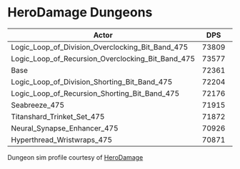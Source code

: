 # HeroDamage Dungeons
| Actor | DPS | Increase |
|---|:---:|:---:|
|Logic_Loop_of_Division_Overclocking_Bit_Band_475|73809|2.00%|
|Logic_Loop_of_Recursion_Overclocking_Bit_Band_475|73577|1.68%|
|Base|72361|0.00%|
|Logic_Loop_of_Division_Shorting_Bit_Band_475|72204|-0.22%|
|Logic_Loop_of_Recursion_Shorting_Bit_Band_475|72176|-0.26%|
|Seabreeze_475|71915|-0.62%|
|Titanshard_Trinket_Set_475|71872|-0.68%|
|Neural_Synapse_Enhancer_475|70926|-1.98%|
|Hyperthread_Wristwraps_475|70871|-2.06%|

 Dungeon sim profile courtesy of [HeroDamage](https://www.herodamage.com/)